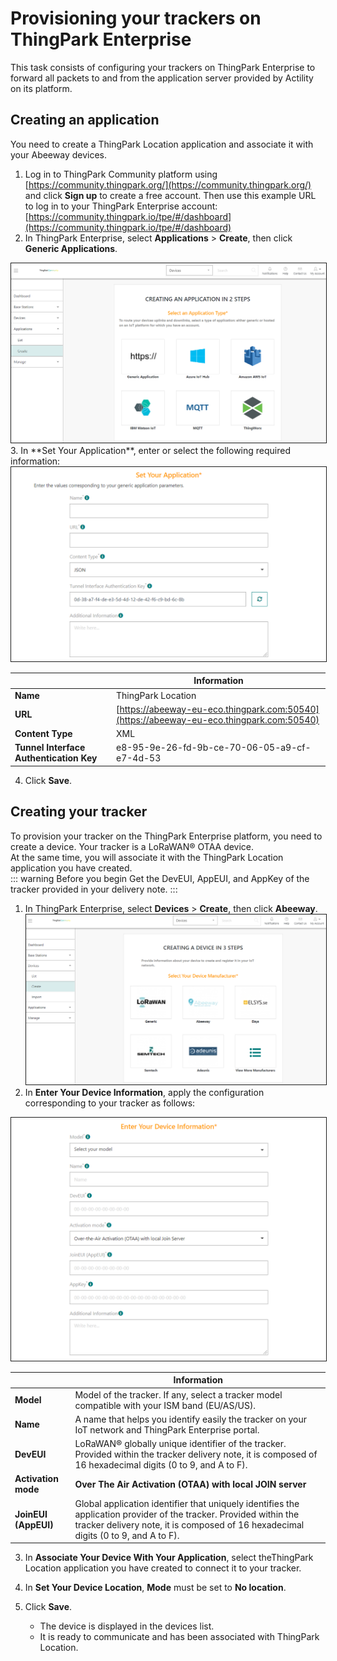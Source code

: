 # Provisioning your trackers on ThingPark Enterprise
This task consists of configuring your trackers on ThingPark Enterprise to forward all packets to and from the application server provided by Actility on its platform.
## Creating an application
You need to create a ThingPark Location application and associate it with your Abeeway devices.

1. Log in to ThingPark Community platform using [https://community.thingpark.org/](https://community.thingpark.org/) and click **Sign up** to create a free account. Then use this example URL to log in to your ThingPark Enterprise account: [https://community.thingpark.io/tpe/#/dashboard](https://community.thingpark.io/tpe/#/dashboard)
2. In ThingPark Enterprise, select **Applications** > **Create**, then click **Generic Applications**.
<img src="./images/TPESelecGenericApp.png" border="1" />
3. In **Set Your Application**, enter or select the following required information:
<img src="./images/TPESetApp.png" border="1" />

|   | Information | 
| - | ----------- | 
| **Name** |  ThingPark Location | 
| **URL** | [https://abeeway-eu-eco.thingpark.com:50540](https://abeeway-eu-eco.thingpark.com:50540) | 
| **Content Type** |  XML | 
| **Tunnel Interface Authentication Key** |  e8-95-9e-26-fd-9b-ce-70-06-05-a9-cf-e7-4d-53 | 
4. Click **Save**.

## Creating your tracker
To provision your tracker on the ThingPark Enterprise platform, you need to create a device. Your tracker is a LoRaWAN® OTAA device.<br/>
At the same time, you will associate it with the ThingPark Location application you have created.<br/>
::: warning Before you begin
 Get the DevEUI, AppEUI, and AppKey of the tracker provided in your delivery note.
:::

1. In ThingPark Enterprise, select **Devices** > **Create**, then click **Abeeway**.<br/><img src="./images/TPECreateDevice.png" border="1" />
2. In **Enter Your Device Information**, apply the configuration corresponding to your tracker as follows:
<img src="./images/TPECreateDevice_2.png" border="1" />

|  | Information | 
| - | ----------- | 
| **Model** |  Model of the tracker. If any, select a tracker model compatible with your ISM band (EU/AS/US). | 
| **Name** |  A name that helps you identify easily the tracker on your IoT network and ThingPark Enterprise portal. | 
| **DevEUI** |  LoRaWAN® globally unique identifier of the tracker. Provided within the tracker delivery note, it is composed of 16 hexadecimal digits (0 to 9, and A to F). | 
| **Activation mode** |  **Over The Air Activation (OTAA) with local JOIN server** | 
| **JoinEUI (AppEUI)** |  Global application identifier that uniquely identifies the application provider of the tracker. Provided within the tracker delivery note, it is composed of 16 hexadecimal digits (0 to 9, and A to F). | 
3. In **Associate Your Device With Your Application**, select theThingPark Location application you have created to connect it to your tracker.

4. In **Set Your Device Location**, **Mode** must be set to **No location**.
5. Click **Save**.

    * The device is displayed in the devices list.
    * It is ready to communicate and has been associated with ThingPark Location.
